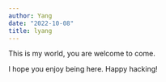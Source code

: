 ```yaml
---
author: Yang 
date: "2022-10-08"
title: lyang
---
```


This is my world, you are welcome to come.

I hope you enjoy being here. Happy hacking!
